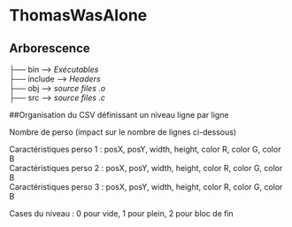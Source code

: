 # ThomasWasAlone

## Arborescence

├── bin  --> *Exécutables*    
├── include  --> *Headers*  
├── obj  --> *source files .o*  
├── src  --> *source files .c*  


##Organisation du CSV définissant un niveau ligne par ligne

Nombre de perso (impact sur le nombre de lignes ci-dessous)  

Caractéristiques perso 1 : posX, posY, width, height, color R, color G, color B  
Caractéristiques perso 2 : posX, posY, width, height, color R, color G, color B  
Caractéristiques perso 3 : posX, posY, width, height, color R, color G, color B  

Cases du niveau : 0 pour vide, 1 pour plein, 2 pour bloc de fin  
